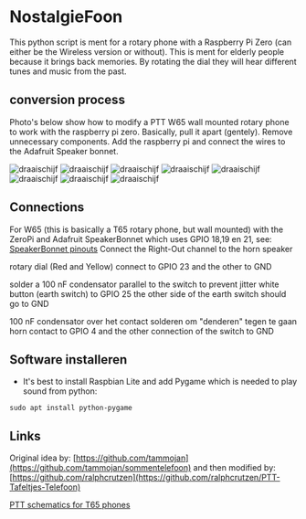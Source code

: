 # NostalgieFoon
This python script is ment for a rotary phone with a Raspberry Pi Zero (can either be the Wireless version or without).
This is ment for elderly people because it brings back memories. By rotating the dial they will hear different tunes and music from the past.

## conversion process
Photo's below show how to modify a PTT W65 wall mounted rotary phone to work with the raspberry pi zero.
Basically, pull it apart (gentely). Remove unnecessary components. Add the raspberry pi and connect the wires
to the Adafruit Speaker bonnet.

![draaischijf](https://github.com/beamzer/PTT-Tafeltjes-Telefoon/blob/master/foto/img_2606.jpg)
![draaischijf](https://github.com/beamzer/PTT-Tafeltjes-Telefoon/blob/master/foto/img_2607.jpg)
![draaischijf](https://github.com/beamzer/PTT-Tafeltjes-Telefoon/blob/master/foto/img_2608.jpg)
![draaischijf](https://github.com/beamzer/PTT-Tafeltjes-Telefoon/blob/master/foto/img_2609.jpg)
![draaischijf](https://github.com/beamzer/PTT-Tafeltjes-Telefoon/blob/master/foto/img_2610.jpg)
![draaischijf](https://github.com/beamzer/PTT-Tafeltjes-Telefoon/blob/master/foto/img_2623.jpg)
![draaischijf](https://github.com/beamzer/PTT-Tafeltjes-Telefoon/blob/master/foto/img_2624.jpg)
![draaischijf](https://github.com/beamzer/PTT-Tafeltjes-Telefoon/blob/master/foto/img_0844.gif)

## Connections

For W65 (this is basically a T65 rotary phone, but wall mounted) with the
ZeroPi and Adafruit SpeakerBonnet which uses GPIO 18,19 en 21, see:
[SpeakerBonnet pinouts](https://learn.adafruit.com/adafruit-speaker-bonnet-for-raspberry-pi/pinouts)
Connect the Right-Out channel to the horn speaker

rotary dial (Red and Yellow) connect to GPIO 23 and the other to GND

solder a 100 nF condensator parallel to the switch to prevent jitter
white button (earth switch) to GPIO 25
the other side of the earth switch should go to GND

100 nF condensator over het contact solderen om "denderen" tegen te gaan
horn contact to GPIO 4 and the other connection of the switch to GND


## Software installeren

* It's best to install Raspbian Lite and add Pygame which is needed to play sound from python:
```
sudo apt install python-pygame
```

## Links

Original idea by: [https://github.com/tammojan](https://github.com/tammojan/sommentelefoon)
and then modified by: [https://github.com/ralphcrutzen](https://github.com/ralphcrutzen/PTT-Tafeltjes-Telefoon)

[PTT schematics for T65 phones](https://dutchtelecom.files.wordpress.com/2016/05/ptt_schema_t65_toestellen_1974-1987.pdf)

